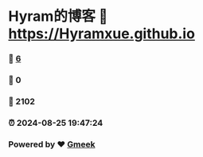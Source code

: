 # Hyram的博客 :link: https://Hyramxue.github.io 
### :page_facing_up: [6](https://Hyramxue.github.io/tag.html) 
### :speech_balloon: 0 
### :hibiscus: 2102 
### :alarm_clock: 2024-08-25 19:47:24 
### Powered by :heart: [Gmeek](https://github.com/Meekdai/Gmeek)
